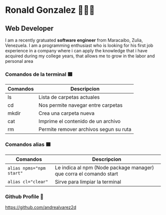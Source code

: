 # Ronald Gonzalez 👨🏽‍💻

## Web Developer

I am a recently gratuated **software engineer** from Maracaibo, Zulia, Venezuela. I am a programming enthusiast who is looking for his first job experience in a company where i can apply the knowledge that i have acquired during my college years, that allows me to grow in the labor and personal area

### Comandos de la terminal 🟥

| Comandos |  Descripcion                             |
| -----    |  -----                                   |
| ls       |  Lista de carpetas actuales              |
| cd       |  Nos permite navegar entre carpetas      |
| mkdir    |  Crea una carpeta nueva                  |
| cat      |  Imprime el contenido de un archivo      |
| rm       |  Permite remover archivos segun su ruta  |

### Comandos alias 🟦
| Comandos                      |  Descripcion                                                        |
| -----                         |  -----                                                              |
| ```alias npms="npm start"```  | Le indica al npm (Node package manager) que corra el comando start  |
| ```alias cl="clear"```        | Sirve para limpiar la terminal                                      |

### Github Profile 🔗
https://github.com/andrealvarez2d
